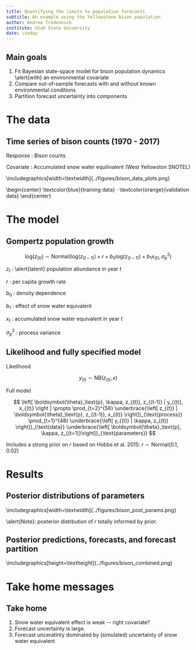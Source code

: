 ```yaml
---
title: Quantifying the limits to population forecasts
subtitle: An example using the Yellowstone bison population
author: Andrew Tredennick
institute: Utah State University
date: \today
---
```


## Main goals

1. Fit Bayesian state-space model for bison population dynamics \alert{with} an environmental covariate
2. Compare out-of-sample forecasts with and without known environmental conditions
3. Partition forecast uncertainty into components

#	The data

##	Time series of bison counts (1970 - 2017)

Response
: Bison counts

Covariate
: Accumulated snow water equilivalent (West Yellowston SNOTEL)

\includegraphics[width=\textwidth]{../figures/bison_data_plots.png}

\begin{center}
\textcolor{blue}{training data} $\cdot$ \textcolor{orange}{validation data}
\end{center}

#	The model

##	Gompertz population growth

$$
\text{log}(z_{(t)}) \sim \text{Normal}\left( \text{log}(z_{(t-1)}) + r + b_0 \text{log}(z_{(t-1)}) + b_1 x_{(t)}, \sigma^2_\text{p} \right)
$$

$z_t$
: \alert{latent} population abundance in year *t*

$r$
: per capita growth rate

$b_0$
: density dependence

$b_1$
: effect of snow water equivalent

$x_t$
: accumulated snow water equivalent in year *t*

$\sigma^2_\text{p}$
: process variance

## Likelihood and fully specified model
 
 Likelihood

 $$
 y_{(t)} \sim \text{NB} \left(  z_{(t)} , \kappa \right)
 $$

 Full model

 $$
 \left[ \boldsymbol{\theta}_\text{p}, \kappa, z_{(t)}, z_{(t-1)} | y_{(t)}, x_{(t)} \right ] \propto \prod_{t=2}^{58} \underbrace{\left[ z_{(t)} | \boldsymbol{\theta}_\text{p}, z_{(t-1)}, x_{(t)} \right]}_{\text{process}} \prod_{t=1}^{48} \underbrace{\left[ y_{(t)} | \kappa, z_{(t)} \right]}_{\text{data}} \underbrace{\left[ \boldsymbol{\theta}_\text{p}, \kappa, z_{(t=1)}\right]}_{\text{parameters}}
 $$

 Includes a strong prior on $r$ based on Hobbs et al. 2015: $r \sim \text{Normal}(0.1, 0.02)$

# Results

## Posterior distributions of parameters

\includegraphics[width=\textwidth]{../figures/bison_post_params.png}

\alert{Note}: posterior distrbution of $r$ totally informed by prior.

## Posterior predictions, forecasts, and forecast partition

\includegraphics[height=\textheight]{../figures/bison_combined.png}

# Take home messages

## Take home

1. Snow water equivalent effect is weak -- right covariate?
2. Forecast uncertainty is large.
3. Forecast unceratinty dominated by (simulated) uncertainty of snow water equivalent


